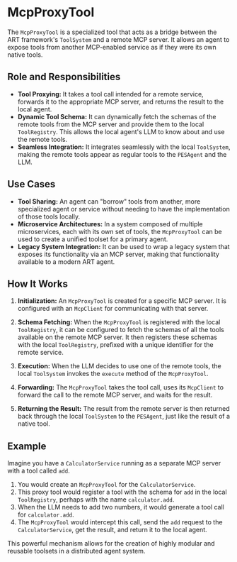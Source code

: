 # McpProxyTool

The `McpProxyTool` is a specialized tool that acts as a bridge between the ART framework's `ToolSystem` and a remote MCP server. It allows an agent to expose tools from another MCP-enabled service as if they were its own native tools.

## Role and Responsibilities

*   **Tool Proxying:** It takes a tool call intended for a remote service, forwards it to the appropriate MCP server, and returns the result to the local agent.
*   **Dynamic Tool Schema:** It can dynamically fetch the schemas of the remote tools from the MCP server and provide them to the local `ToolRegistry`. This allows the local agent's LLM to know about and use the remote tools.
*   **Seamless Integration:** It integrates seamlessly with the local `ToolSystem`, making the remote tools appear as regular tools to the `PESAgent` and the LLM.

## Use Cases

*   **Tool Sharing:** An agent can "borrow" tools from another, more specialized agent or service without needing to have the implementation of those tools locally.
*   **Microservice Architectures:** In a system composed of multiple microservices, each with its own set of tools, the `McpProxyTool` can be used to create a unified toolset for a primary agent.
*   **Legacy System Integration:** It can be used to wrap a legacy system that exposes its functionality via an MCP server, making that functionality available to a modern ART agent.

## How It Works

1.  **Initialization:** An `McpProxyTool` is created for a specific MCP server. It is configured with an `McpClient` for communicating with that server.

2.  **Schema Fetching:** When the `McpProxyTool` is registered with the local `ToolRegistry`, it can be configured to fetch the schemas of all the tools available on the remote MCP server. It then registers these schemas with the local `ToolRegistry`, prefixed with a unique identifier for the remote service.

3.  **Execution:** When the LLM decides to use one of the remote tools, the local `ToolSystem` invokes the `execute` method of the `McpProxyTool`.

4.  **Forwarding:** The `McpProxyTool` takes the tool call, uses its `McpClient` to forward the call to the remote MCP server, and waits for the result.

5.  **Returning the Result:** The result from the remote server is then returned back through the local `ToolSystem` to the `PESAgent`, just like the result of a native tool.

## Example

Imagine you have a `CalculatorService` running as a separate MCP server with a tool called `add`.

1.  You would create an `McpProxyTool` for the `CalculatorService`.
2.  This proxy tool would register a tool with the schema for `add` in the local `ToolRegistry`, perhaps with the name `calculator.add`.
3.  When the LLM needs to add two numbers, it would generate a tool call for `calculator.add`.
4.  The `McpProxyTool` would intercept this call, send the `add` request to the `CalculatorService`, get the result, and return it to the local agent.

This powerful mechanism allows for the creation of highly modular and reusable toolsets in a distributed agent system.